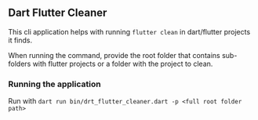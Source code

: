 ## Dart Flutter Cleaner
This cli application helps with running `flutter clean` in dart/flutter projects it finds. 

When running the command, provide the root folder that contains sub-folders with flutter projects
or a folder with the project to clean.

### Running the application
Run with `dart run bin/drt_flutter_cleaner.dart -p <full root folder path>`